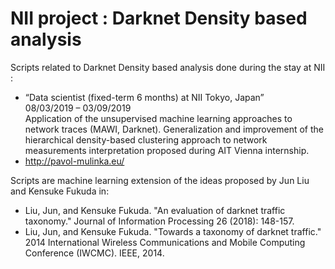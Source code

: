 # NII project : Darknet Density based analysis

Scripts related to Darknet Density based analysis done during the stay at NII :

 * “Data scientist (fixed-term 6 months) at NII Tokyo, Japan”  
08/03/2019 – 03/09/2019  
Application of the unsupervised machine learning approaches to network traces (MAWI, Darknet). Generalization and improvement of the hierarchical density-based clustering approach to network measurements interpretation proposed during AIT Vienna internship.
 * http://pavol-mulinka.eu/

Scripts are machine learning extension of the ideas proposed by Jun Liu and Kensuke Fukuda in:
 * Liu, Jun, and Kensuke Fukuda. "An evaluation of darknet traffic taxonomy." Journal of Information Processing 26 (2018): 148-157.
 * Liu, Jun, and Kensuke Fukuda. "Towards a taxonomy of darknet traffic." 2014 International Wireless Communications and Mobile Computing Conference (IWCMC). IEEE, 2014.
 
